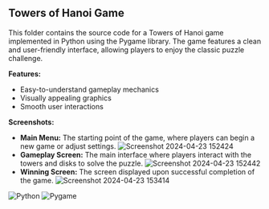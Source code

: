 ## Towers of Hanoi Game

This folder contains the source code for a Towers of Hanoi game implemented in Python using the Pygame library. The game features a clean and user-friendly interface, allowing players to enjoy the classic puzzle challenge.

**Features:**

* Easy-to-understand gameplay mechanics
* Visually appealing graphics
* Smooth user interactions

**Screenshots:**

* **Main Menu:** The starting point of the game, where players can begin a new game or adjust settings.
![Screenshot 2024-04-23 152424](https://github.com/lucixsherry06/Projects/assets/110527015/bfd21c41-51bf-4d98-9d8a-9a15bae8ba6b)
* **Gameplay Screen:** The main interface where players interact with the towers and disks to solve the puzzle.
![Screenshot 2024-04-23 152442](https://github.com/lucixsherry06/Projects/assets/110527015/1bdbfed0-2e22-4e35-9eb9-5af850dc1d73)
* **Winning Screen:** The screen displayed upon successful completion of the game.
![Screenshot 2024-04-23 153414](https://github.com/lucixsherry06/Projects/assets/110527015/65254b53-f2c6-4f1b-9fe9-a701bf11c32c)


![Python](https://img.shields.io/badge/python-3.10-blue.svg)
![Pygame](https://img.shields.io/badge/pygame-2.2.3-orange.svg)

